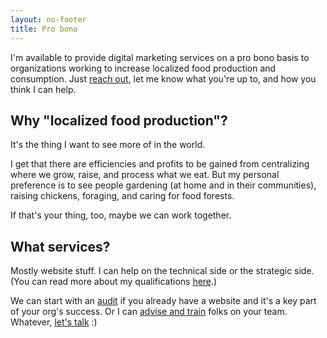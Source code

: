 ```yaml
---
layout: no-footer
title: Pro bono
---
```


I'm available to provide digital marketing services on a pro bono basis to organizations working to increase localized food production and consumption. Just [reach out](/contact), let me know what you're up to, and how  you think I can help.

## Why "localized food production"?

It's the thing I want to see more of in the world. 

I get that there are efficiencies and profits to be gained from centralizing where we grow, raise, and process what we eat. But my personal preference is to see people gardening (at home and in their communities), raising chickens, foraging, and caring for food forests.

If that's your thing, too, maybe we can work together.

## What services?

Mostly website stuff. I can help on the technical side or the strategic side. (You can read more about my qualifications [here](/work).)

We can start with an [audit](/audit) if you already have a website and it's a key part of your org's success. Or I can [advise and train](/coaching) folks on your team. Whatever, [let's talk](/contact) :)
